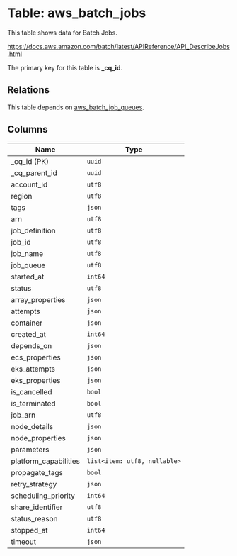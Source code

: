 # Table: aws_batch_jobs

This table shows data for Batch Jobs.

https://docs.aws.amazon.com/batch/latest/APIReference/API_DescribeJobs.html

The primary key for this table is **_cq_id**.

## Relations

This table depends on [aws_batch_job_queues](aws_batch_job_queues.md).

## Columns

| Name          | Type          |
| ------------- | ------------- |
|_cq_id (PK)|`uuid`|
|_cq_parent_id|`uuid`|
|account_id|`utf8`|
|region|`utf8`|
|tags|`json`|
|arn|`utf8`|
|job_definition|`utf8`|
|job_id|`utf8`|
|job_name|`utf8`|
|job_queue|`utf8`|
|started_at|`int64`|
|status|`utf8`|
|array_properties|`json`|
|attempts|`json`|
|container|`json`|
|created_at|`int64`|
|depends_on|`json`|
|ecs_properties|`json`|
|eks_attempts|`json`|
|eks_properties|`json`|
|is_cancelled|`bool`|
|is_terminated|`bool`|
|job_arn|`utf8`|
|node_details|`json`|
|node_properties|`json`|
|parameters|`json`|
|platform_capabilities|`list<item: utf8, nullable>`|
|propagate_tags|`bool`|
|retry_strategy|`json`|
|scheduling_priority|`int64`|
|share_identifier|`utf8`|
|status_reason|`utf8`|
|stopped_at|`int64`|
|timeout|`json`|